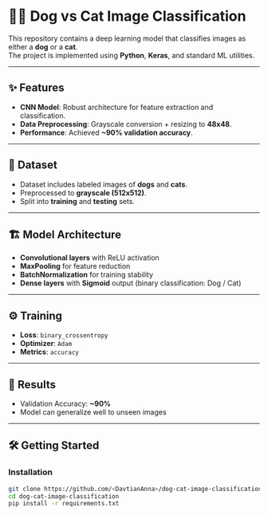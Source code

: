 # 🐶🐱 Dog vs Cat Image Classification

This repository contains a deep learning model that classifies images as either a **dog** or a **cat**.  
The project is implemented using **Python**, **Keras**, and standard ML utilities.

---

## ✨ Features
- **CNN Model**: Robust architecture for feature extraction and classification.  
- **Data Preprocessing**: Grayscale conversion + resizing to **48x48**.  
- **Performance**: Achieved **~90% validation accuracy**.  

---

## 📂 Dataset
- Dataset includes labeled images of **dogs** and **cats**.  
- Preprocessed to **grayscale (512x512)**.  
- Split into **training** and **testing** sets.  

---

## 🏗️ Model Architecture
- **Convolutional layers** with ReLU activation  
- **MaxPooling** for feature reduction  
- **BatchNormalization** for training stability  
- **Dense layers** with **Sigmoid** output (binary classification: Dog / Cat)  

---

## ⚙️ Training
- **Loss**: `binary_crossentropy`  
- **Optimizer**: `Adam`  
- **Metrics**: `accuracy`  

---

## 🚀 Results
- Validation Accuracy: **~90%**  
- Model can generalize well to unseen images  

---

## 🛠️ Getting Started

### Installation
```bash
git clone https://github.com/<DavtianAnna>/dog-cat-image-classification.git
cd dog-cat-image-classification
pip install -r requirements.txt
